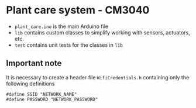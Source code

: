 # Plant care system - CM3040

- `plant_care.ino` is the main Arduino file
- `lib` contains custom classes to simplify working with sensors, actuators, etc.
- `test` contains unit tests for the classes in `lib`

## Important note

It is necessary to create a header file `WifiCredentials.h` containing only the following definitions

```
#define SSID "NETWORK_NAME"
#define PASSWORD "NETWORK_PASSWORD"
```
